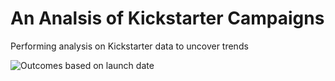 # An Analsis of Kickstarter Campaigns
Performing analysis on Kickstarter data to uncover trends

![Outcomes based on launch date](https://user-images.githubusercontent.com/100239100/156664032-7dbbca9e-a43e-484a-8170-4cebae39afe7.png)

